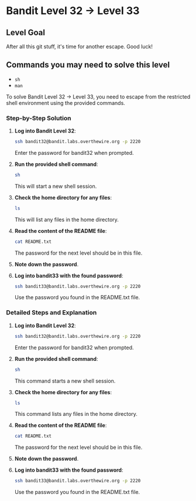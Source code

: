 # Bandit Level 32 → Level 33

## Level Goal

After all this git stuff, it's time for another escape. Good luck!

## Commands you may need to solve this level

- `sh`
- `man`

To solve Bandit Level 32 → Level 33, you need to escape from the restricted shell environment using the provided commands.

### Step-by-Step Solution

1. **Log into Bandit Level 32**:

   ```bash
   ssh bandit32@bandit.labs.overthewire.org -p 2220
   ```

   Enter the password for bandit32 when prompted.

2. **Run the provided shell command**:

   ```bash
   sh
   ```

   This will start a new shell session.

3. **Check the home directory for any files**:

   ```bash
   ls
   ```

   This will list any files in the home directory.

4. **Read the content of the README file**:

   ```bash
   cat README.txt
   ```

   The password for the next level should be in this file.

5. **Note down the password**.
6. **Log into bandit33 with the found password**:
   ```bash
   ssh bandit33@bandit.labs.overthewire.org -p 2220
   ```
   Use the password you found in the README.txt file.

### Detailed Steps and Explanation

1. **Log into Bandit Level 32**:

   ```bash
   ssh bandit32@bandit.labs.overthewire.org -p 2220
   ```

   Enter the password for bandit32 when prompted.

2. **Run the provided shell command**:

   ```bash
   sh
   ```

   This command starts a new shell session.

3. **Check the home directory for any files**:

   ```bash
   ls
   ```

   This command lists any files in the home directory.

4. **Read the content of the README file**:

   ```bash
   cat README.txt
   ```

   The password for the next level should be in this file.

5. **Note down the password**.

6. **Log into bandit33 with the found password**:
   ```bash
   ssh bandit33@bandit.labs.overthewire.org -p 2220
   ```
   Use the password you found in the README.txt file.
